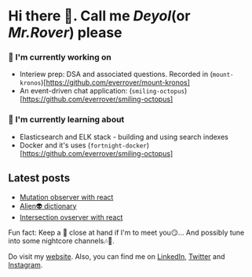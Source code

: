 # Hi there 👋. Call me _Deyol_(or _Mr.Rover_) please

### 🔨 I'm currently working on
- Interiew prep: DSA and associated questions. Recorded in (`mount-kronos`)[https://github.com/everrover/mount-kronos]
- An event-driven chat application: (`smiling-octopus`)[https://github.com/everrover/smiling-octopus]
### 🌱 I'm currently learning about
- Elasticsearch and ELK stack - building and using search indexes
- Docker and it's uses (`fortnight-docker`)[https://github.com/everrover/smiling-octopus]

## Latest posts
- [Mutation observer with react](https://everrover.com/articles/mutation-obs-react)
- [Alien👽️ dictionary](https://everrover.com/articles/alien-dictionary)
- [Intersection ovserver with react](https://everrover.com/articles/intersection-observer)

Fun fact: Keep a 🍺 close at hand if I'm to meet you😏... And possibly tune into some nightcore channels🎶🎵.

Do visit my [website](https://everrover.com). Also, you can find me on [LinkedIn](https://in.linkedin.com/in/abhishek-deyol-44a732171), [Twitter](https://twitter.com/everrover) and [Instagram](https://www.instagram.com/everrover).
<!--
**everrover/everrover** is a ✨ _special_ ✨ repository because its `README.md` (this file) appears on your GitHub profile.

Here are some ideas to get you started:

- 🔭 I’m currently working on ...
- 🌱 I’m currently learning ...
- 👯 I’m looking to collaborate on ...
- 🤔 I’m looking for help with ...
- 💬 Ask me about ...
- 📫 How to reach me: ...
- 😄 Pronouns: ...
- ⚡ Fun fact: ...
-->
